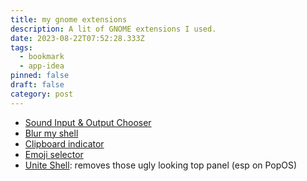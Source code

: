 ```yaml
---
title: my gnome extensions
description: A lit of GNOME extensions I used.
date: 2023-08-22T07:52:28.333Z
tags:
  - bookmark
  - app-idea
pinned: false
draft: false
category: post
---
```

* [Sound Input & Output Chooser](https://extensions.gnome.org/extension/906/sound-output-device-chooser/)
* [Blur my shell](https://extensions.gnome.org/#sort=relevance)
* [Clipboard indicator](https://extensions.gnome.org/extension/779/clipboard-indicator/)
* [Emoji selector](https://github.com/maoschanz/emoji-selector-for-gnome)
* [Unite Shell](https://github.com/hardpixel/unite-shell): removes those ugly looking top panel (esp on PopOS)